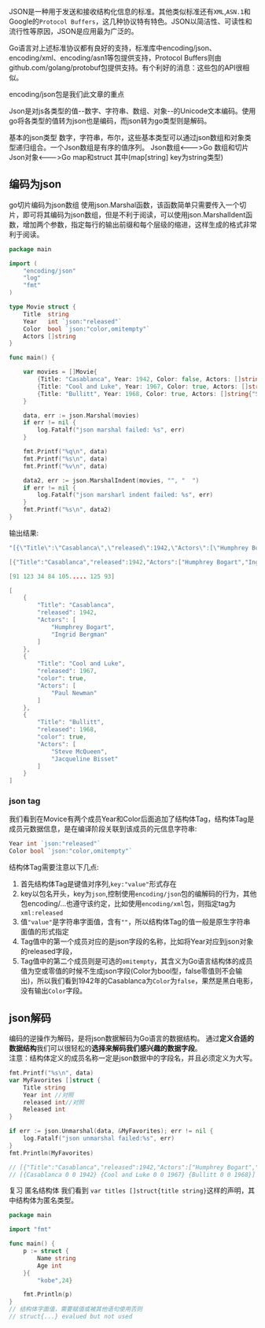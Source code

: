 JSON是一种用于发送和接收结构化信息的标准。其他类似标准还有`XML`,`ASN.1`和Google的`Protocol Buffers`，这几种协议特有特色。JSON以简洁性、可读性和流行性等原因，JSON是应用最为广泛的。  

Go语言对上述标准协议都有良好的支持，标准库中encoding/json、encoding/xml、encoding/asn1等包提供支持，Protocol Buffers则由github.com/golang/protobuf包提供支持。有个利好的消息：这些包的API很相似。

encoding/json包是我们此文章的重点

Json是对js各类型的值--数字、字符串、数组、对象--的Unicode文本编码。使用go将各类型的值转为json也是编码，而json转为go类型则是解码。  

基本的json类型 数字，字符串，布尔，这些基本类型可以通过json数组和对象类型递归组合。一个Json数组是有序的值序列。
Json数组<--->Go 数组和切片
Json对象<--->Go map和struct 其中(map[string] key为string类型)

## 编码为json
go切片编码为json数组
使用json.Marshal函数，该函数简单只需要传入一个切片，即可将其编码为json数组，但是不利于阅读，可以使用json.MarshalIdent函数，增加两个参数，指定每行的输出前缀和每个层级的缩进，这样生成的格式非常利于阅读。  

```go
package main

import (
	"encoding/json"
	"log"
	"fmt"
)

type Movie struct {
	Title  string
	Year   int `json:"released"`
	Color  bool `json:"color,omitempty"`
	Actors []string
}

func main() {

	var movies = []Movie{
		{Title: "Casablanca", Year: 1942, Color: false, Actors: []string{"Humphrey Bogart", "Ingrid Bergman"}},
		{Title: "Cool and Luke", Year: 1967, Color: true, Actors: []string{"Paul Newman"}},
		{Title: "Bullitt", Year: 1968, Color: true, Actors: []string{"Steve McQueen", "Jacqueline Bisset"}},
	}

	data, err := json.Marshal(movies)
	if err != nil {
		log.Fatalf("json marshal failed: %s", err)
	}

	fmt.Printf("%q\n", data)
	fmt.Printf("%s\n", data)
	fmt.Printf("%v\n", data)

	data2, err := json.MarshalIndent(movies, "", "	")
	if err != nil {
		log.Fatalf("json marsharl indent failed: %s", err)
	}
	fmt.Printf("%s\n", data2)
}
```

输出结果:  
```go
"[{\"Title\":\"Casablanca\",\"released\":1942,\"Actors\":[\"Humphrey Bogart\",\"Ingrid Bergman\"]},{\"Title\":\"Cool and Luke\",\"released\":1967,\"color\":true,\"Actors\":[\"Paul Newman\"]},{\"Title\":\"Bullitt\",\"released\":1968,\"color\":true,\"Actors\":[\"Steve McQueen\",\"Jacqueline Bisset\"]}]"

[{"Title":"Casablanca","released":1942,"Actors":["Humphrey Bogart","Ingrid Bergman"]},{"Title":"Cool and Luke","released":1967,"color":true,"Actors":["Paul Newman"]},{"Title":"Bullitt","released":1968,"color":true,"Actors":["Steve McQueen","Jacqueline Bisset"]}]

[91 123 34 84 105..... 125 93]

[
	{
		"Title": "Casablanca",
		"released": 1942,
		"Actors": [
			"Humphrey Bogart",
			"Ingrid Bergman"
		]
	},
	{
		"Title": "Cool and Luke",
		"released": 1967,
		"color": true,
		"Actors": [
			"Paul Newman"
		]
	},
	{
		"Title": "Bullitt",
		"released": 1968,
		"color": true,
		"Actors": [
			"Steve McQueen",
			"Jacqueline Bisset"
		]
	}
]
```
### json tag
我们看到在Movice有两个成员Year和Color后面追加了结构体Tag，结构体Tag是成员元数据信息，是在编译阶段关联到该成员的元信息字符串:  
```go
Year int `json:"released"`
Color bool `json:"color,omitempty"`
```
结构体Tag需要注意以下几点:  
1. 首先结构体Tag是键值对序列,`key:"value"`形式存在
2. key以包名开头，key为`json`,控制使用`encoding/json`包的编解码的行为，其他包encoding/...也遵守该约定，比如使用`encoding/xml`包，则指定tag为`xml:released`
3. 值`"value"`是字符串字面值，含有`""`，所以结构体Tag的值一般是原生字符串面值的形式指定
4. Tag值中的第一个成员对应的是json字段的名称，比如将Year对应到json对象的released字段，
5. Tag值中的第二个成员则是可选的`omitempty`，其含义为Go语言结构体的成员值为空或零值的时候不生成json字段(Color为bool型，false零值则不会输出)，所以我们看到1942年的Casablanca为`Color`为`false`，果然是黑白电影，没有输出`Color`字段。  

## json解码
编码的逆操作为解码，是将json数据解码为Go语言的数据结构。
通过**定义合适的数据结构**我们可以很轻松的**选择来解码我们感兴趣的数据字段**。  
注意：结构体定义的成员名称一定是json数据中的字段名，并且必须定义为大写。
```go
fmt.Printf("%s\n", data)
var MyFavorites []struct {
    Title string
    Year int //对照
    released int//对照
    Released int
}

if err := json.Unmarshal(data, &MyFavorites); err != nil {
    log.Fatalf("json unmarshal failed:%s", err)
}
fmt.Println(MyFavorites)

// [{"Title":"Casablanca","released":1942,"Actors":["Humphrey Bogart","Ingrid Bergman"]},{"Title":"Cool and Luke","released":1967,"color":true,"Actors":["Paul Newman"]},{"Title":"Bullitt","released":1968,"color":true,"Actors":["Steve McQueen","Jacqueline Bisset"]}]
// [{Casablanca 0 0 1942} {Cool and Luke 0 0 1967} {Bullitt 0 0 1968}]

```


复习 匿名结构体
我们看到 `var titles []struct{title string}`这样的声明，其中结构体为匿名类型。  

```go
package main

import "fmt"

func main() {
	p := struct {
		Name string
		Age int
	}{
		"kobe",24}

	fmt.Println(p)
}
// 结构体字面值，需要赋值或被其他语句使用否则
// struct{...} evalued but not used
```






























